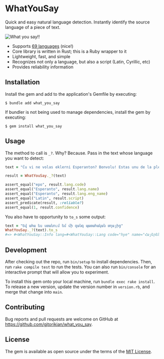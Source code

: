 # WhatYouSay

Quick and easy natural language detection. Instantly identify the source language of a piece of text.

![What you say!!](https://user-images.githubusercontent.com/64050/224237944-ceb2570c-d544-474a-8c91-41433efdee43.png)

- Supports [69 languages](https://github.com/greyblake/whatlang-rs/blob/master/SUPPORTED_LANGUAGES.md) (nice!)
- Core library is written in Rust; this is a Ruby wrapper to it
- Lightweight, fast, and simple
- Recognizes not only a language, but also a script (Latin, Cyrillic, etc)
- Provides reliability information

## Installation

Install the gem and add to the application's Gemfile by executing:

    $ bundle add what_you_say

If bundler is not being used to manage dependencies, install the gem by executing:

    $ gem install what_you_say

## Usage

The method to call is `_?`. Why? Because. Pass in the text whose language you want to detect:

```ruby
text = "Ĉu vi ne volas eklerni Esperanton? Bonvolu! Estas unu de la plej bonaj aferoj!"

result = WhatYouSay._?(text)

assert_equal("epo", result.lang.code)
assert_equal("Esperanto", result.lang.name)
assert_equal("Esperanto", result.lang.eng_name)
assert_equal("Latin", result.script)
assert_predicate(result, :reliable?)
assert_equal(1, result.confidence)
```

You also have to opportunity to `to_s` some output:

```ruby
text = "Եվ ահա ես ստանում եմ մի զանգ պատահական տղայից"
WhatYouSay._?(text).to_s
#=> #<WhatYouSay::Info lang=#<WhatYouSay::Lang code="hye" name="Հայերեն" eng_name="Armenian"> script="Armenian" reliable=true confidence=1>
```

## Development

After checking out the repo, run `bin/setup` to install dependencies. Then, run `rake compile test` to run the tests. You can also run `bin/console` for an interactive prompt that will allow you to experiment.

To install this gem onto your local machine, run `bundle exec rake install`. To release a new version, update the version number in `version.rb`, and merge that change into `main`.

## Contributing

Bug reports and pull requests are welcome on GitHub at https://github.com/gjtorikian/what_you_say.

## License

The gem is available as open source under the terms of the [MIT License](https://opensource.org/licenses/MIT).

